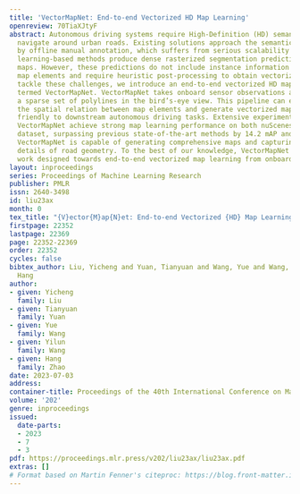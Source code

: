 ```yaml
---
title: 'VectorMapNet: End-to-end Vectorized HD Map Learning'
openreview: 70TiaXJtyF
abstract: Autonomous driving systems require High-Definition (HD) semantic maps to
  navigate around urban roads. Existing solutions approach the semantic mapping problem
  by offline manual annotation, which suffers from serious scalability issues. Recent
  learning-based methods produce dense rasterized segmentation predictions to construct
  maps. However, these predictions do not include instance information of individual
  map elements and require heuristic post-processing to obtain vectorized maps. To
  tackle these challenges, we introduce an end-to-end vectorized HD map learning pipeline,
  termed VectorMapNet. VectorMapNet takes onboard sensor observations and predicts
  a sparse set of polylines in the bird’s-eye view. This pipeline can explicitly model
  the spatial relation between map elements and generate vectorized maps that are
  friendly to downstream autonomous driving tasks. Extensive experiments show that
  VectorMapNet achieve strong map learning performance on both nuScenes and Argoverse2
  dataset, surpassing previous state-of-the-art methods by 14.2 mAP and 14.6mAP. Qualitatively,
  VectorMapNet is capable of generating comprehensive maps and capturing fine-grained
  details of road geometry. To the best of our knowledge, VectorMapNet is the first
  work designed towards end-to-end vectorized map learning from onboard observations.
layout: inproceedings
series: Proceedings of Machine Learning Research
publisher: PMLR
issn: 2640-3498
id: liu23ax
month: 0
tex_title: "{V}ector{M}ap{N}et: End-to-end Vectorized {HD} Map Learning"
firstpage: 22352
lastpage: 22369
page: 22352-22369
order: 22352
cycles: false
bibtex_author: Liu, Yicheng and Yuan, Tianyuan and Wang, Yue and Wang, Yilun and Zhao,
  Hang
author:
- given: Yicheng
  family: Liu
- given: Tianyuan
  family: Yuan
- given: Yue
  family: Wang
- given: Yilun
  family: Wang
- given: Hang
  family: Zhao
date: 2023-07-03
address: 
container-title: Proceedings of the 40th International Conference on Machine Learning
volume: '202'
genre: inproceedings
issued:
  date-parts:
  - 2023
  - 7
  - 3
pdf: https://proceedings.mlr.press/v202/liu23ax/liu23ax.pdf
extras: []
# Format based on Martin Fenner's citeproc: https://blog.front-matter.io/posts/citeproc-yaml-for-bibliographies/
---
```

